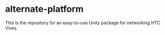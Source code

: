 # alternate-platform

This is the repository for an easy-to-use Unity package for networking HTC Vives.
